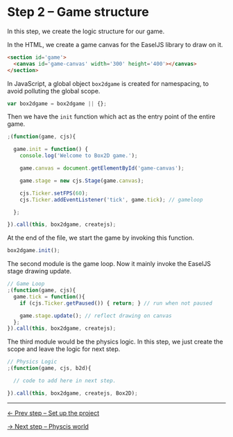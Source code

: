 # Step 2 – Game structure

In this step, we create the logic structure for our game.

In the HTML, we create a game canvas for the EaselJS library to draw on it.

``` html
<section id='game'>
  <canvas id='game-canvas' width='300' height='400'></canvas>
</section>
```

In JavaScript, a global object `box2dgame` is created for namespacing, to avoid polluting the global scope.

``` javascript
var box2dgame = box2dgame || {};
```

Then we have the `init` function which act as the entry point of the entire game.

``` javascript
;(function(game, cjs){

  game.init = function() {
    console.log('Welcome to Box2D game.');

    game.canvas = document.getElementById('game-canvas');

    game.stage = new cjs.Stage(game.canvas);

    cjs.Ticker.setFPS(60);
    cjs.Ticker.addEventListener('tick', game.tick); // gameloop

  };

}).call(this, box2dgame, createjs);
```

At the end of the file, we start the game by invoking this function.

``` javascript
box2dgame.init();
```

The second module is the game loop. Now it mainly invoke the EaselJS stage drawing update.

``` javascript
// Game Loop
;(function(game, cjs){
  game.tick = function(){
    if (cjs.Ticker.getPaused()) { return; } // run when not paused

    game.stage.update(); // reflect drawing on canvas
  };
}).call(this, box2dgame, createjs);
```

The third module would be the physics logic. In this step, we just create the scope and leave the logic for next step.

``` javascript
// Physics Logic
;(function(game, cjs, b2d){

  // code to add here in next step.

}).call(this, box2dgame, createjs, Box2D);
```

* * *

[← Prev step – Set up the project](https://github.com/makzan/Tutorial-Box2D-and-CreateJS-quick-start/tree/master/step-1-setup-project/)

[→ Next step – Physcis world](https://github.com/makzan/Tutorial-Box2D-and-CreateJS-quick-start/tree/master/step-3-physics-world/)